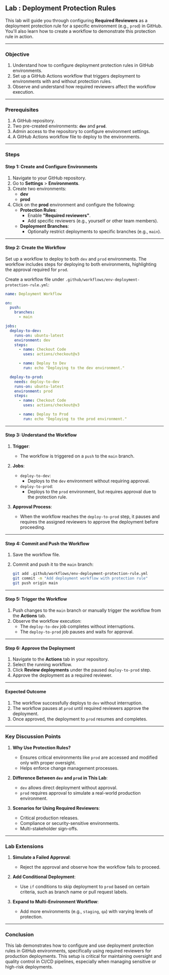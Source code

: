 ## Lab : Deployment Protection Rules

This lab will guide you through configuring **Required Reviewers** as a deployment protection rule for a specific environment (e.g., `prod`) in GitHub. You'll also learn how to create a workflow to demonstrate this protection rule in action.

---

### **Objective**

1. Understand how to configure deployment protection rules in GitHub environments.
2. Set up a GitHub Actions workflow that triggers deployment to environments with and without protection rules.
3. Observe and understand how required reviewers affect the workflow execution.

---

### **Prerequisites**

1. A GitHub repository.
2. Two pre-created environments: **`dev`** and **`prod`**.
3. Admin access to the repository to configure environment settings.
4. A GitHub Actions workflow file to deploy to the environments.

---

### **Steps**

#### **Step 1: Create and Configure Environments**

1. Navigate to your GitHub repository.
2. Go to **Settings** > **Environments**.
3. Create two environments:
   - **dev**
   - **prod**
4. Click on the **prod** environment and configure the following:
   - **Protection Rules**:
     - Enable **"Required reviewers"**.
     - Add specific reviewers (e.g., yourself or other team members).
   - **Deployment Branches**:
     - Optionally restrict deployments to specific branches (e.g., `main`).

---

#### **Step 2: Create the Workflow**

Set up a workflow to deploy to both `dev` and `prod` environments. The workflow includes steps for deploying to both environments, highlighting the approval required for `prod`.

Create a workflow file under `.github/workflows/env-deployment-protection-rule.yml`:

```yaml
name: Deployment Workflow

on:
  push:
    branches:
      - main

jobs:
  deploy-to-dev:
    runs-on: ubuntu-latest
    environment: dev
    steps:
      - name: Checkout Code
        uses: actions/checkout@v3

      - name: Deploy to Dev
        run: echo "Deploying to the dev environment."

  deploy-to-prod:
    needs: deploy-to-dev
    runs-on: ubuntu-latest
    environment: prod
    steps:
      - name: Checkout Code
        uses: actions/checkout@v3

      - name: Deploy to Prod
        run: echo "Deploying to the prod environment."
```

---

#### **Step 3: Understand the Workflow**

1. **Trigger**:

   - The workflow is triggered on a `push` to the `main` branch.

2. **Jobs**:

   - `deploy-to-dev`:
     - Deploys to the `dev` environment without requiring approval.
   - `deploy-to-prod`:
     - Deploys to the `prod` environment, but requires approval due to the protection rule.

3. **Approval Process**:
   - When the workflow reaches the `deploy-to-prod` step, it pauses and requires the assigned reviewers to approve the deployment before proceeding.

---

#### **Step 4: Commit and Push the Workflow**

1. Save the workflow file.
2. Commit and push it to the `main` branch:

   ```bash
   git add .github/workflows/env-deployment-protection-rule.yml
   git commit -m "Add deployment workflow with protection rule"
   git push origin main
   ```

---

#### **Step 5: Trigger the Workflow**

1. Push changes to the `main` branch or manually trigger the workflow from the **Actions** tab.
2. Observe the workflow execution:
   - The `deploy-to-dev` job completes without interruptions.
   - The `deploy-to-prod` job pauses and waits for approval.

---

#### **Step 6: Approve the Deployment**

1. Navigate to the **Actions** tab in your repository.
2. Select the running workflow.
3. Click **Review deployments** under the paused `deploy-to-prod` step.
4. Approve the deployment as a required reviewer.

---

#### **Expected Outcome**

1. The workflow successfully deploys to `dev` without interruption.
2. The workflow pauses at `prod` until required reviewers approve the deployment.
3. Once approved, the deployment to `prod` resumes and completes.

---

### **Key Discussion Points**

1. **Why Use Protection Rules?**

   - Ensures critical environments like `prod` are accessed and modified only with proper oversight.
   - Helps enforce change management processes.

2. **Difference Between `dev` and `prod` in This Lab**:

   - `dev` allows direct deployment without approval.
   - `prod` requires approval to simulate a real-world production environment.

3. **Scenarios for Using Required Reviewers**:
   - Critical production releases.
   - Compliance or security-sensitive environments.
   - Multi-stakeholder sign-offs.

---

### **Lab Extensions**

1. **Simulate a Failed Approval**:

   - Reject the approval and observe how the workflow fails to proceed.

2. **Add Conditional Deployment**:

   - Use `if` conditions to skip deployment to `prod` based on certain criteria, such as branch name or pull request labels.

3. **Expand to Multi-Environment Workflow**:
   - Add more environments (e.g., `staging`, `qa`) with varying levels of protection.

---

### **Conclusion**

This lab demonstrates how to configure and use deployment protection rules in GitHub environments, specifically using required reviewers for production deployments. This setup is critical for maintaining oversight and quality control in CI/CD pipelines, especially when managing sensitive or high-risk deployments.
